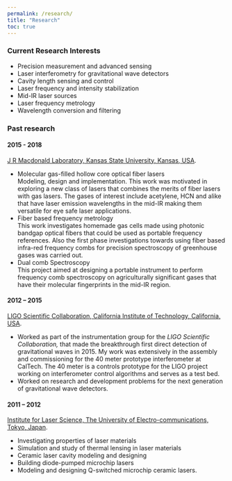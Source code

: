 ```yaml
---
permalink: /research/
title: "Research"
toc: true
---
```


### Current Research Interests
 - Precision measurement and advanced sensing
 - Laser interferometry for gravitational wave detectors
 - Cavity length sensing and control 
 - Laser frequency and intensity stabilization 
 - Mid-IR laser sources
 - Laser frequency metrology
 - Wavelength conversion and filtering 
 
### Past research 
 
#### 2015 - 2018 <br>
[J R Macdonald Laboratory, Kansas State University, Kansas, USA](https://jrm.phys.ksu.edu/).
 - Molecular gas-filled hollow core optical fiber lasers <br>
Modeling, design and implementation. This work was motivated in exploring a new class of lasers that combines the merits of fiber lasers with gas lasers. The gases of interest include acetylene, HCN and alike that have laser emission wavelengths in the mid-IR making them versatile for eye safe laser applications. 
 - Fiber based frequency metrology <br>
This work investigates homemade gas cells made using photonic bandgap optical fibers that could be used as portable frequency references. Also the first phase investigations towards using fiber based infra-red frequency combs for precision spectroscopy of greenhouse gases was carried out.
 - Dual comb Spectroscopy <br>
This project aimed at designing a portable instrument to perform frequency comb spectroscopy on agriculturally significant gases that have their molecular fingerprints in the mid-IR region. 
 
#### 2012 – 2015 <br>
[LIGO Scientific Collaboration, California Institute of Technology, California, USA](https://caltechexperimentalgravity.github.io/index.html).
- Worked as part of the instrumentation group for the <em>LIGO Scientific Collaboration,</em> that made the breakthrough first direct detection of gravitational waves in 2015. My work was extensively in the assembly and commissioning for the 40 meter prototype interferometer at CalTech. The 40 meter is a controls prototype for the LIGO project working on interferometer control algorithms and serves as a test bed. 
- Worked on research and development problems for the next generation of gravitational wave detectors.

#### 2011 – 2012 <br>
[Institute for Laser Science, The University of Electro-communications, Tokyo, Japan](http://www.ils.uec.ac.jp/eng/index.html).
 - Investigating properties of laser materials
 - Simulation and study of thermal lensing in laser materials
 - Ceramic laser cavity modeling and designing
 - Building diode-pumped microchip lasers
 - Modeling and designing Q-switched microchip ceramic lasers.
